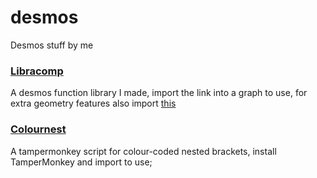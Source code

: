 # desmos
Desmos stuff by me

### [Libracomp](https://www.desmos.com/calculator/vu6axwvmqt)
A desmos function library I made, import the link into a graph to use, for extra geometry features also import [this](https://www.desmos.com/geometry/gys7wja7a3)

### [Colournest](https://raw.githubusercontent.com/SlyceDF/desmos/main/colournest.js)
A tampermonkey script for colour-coded nested brackets, install TamperMonkey and import to use;
